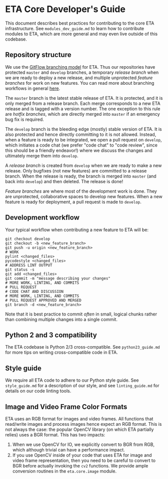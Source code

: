 # ETA Core Developer's Guide

This document describes best practices for contributing to the core ETA
infrastructure. See `modules_dev_guide.md` to learn how to contribute modules
to ETA, which are more general and may even live outside of this codebase.


## Repository structure

We use the [GitFlow branching model](
https://datasift.github.io/gitflow/IntroducingGitFlow.html) for ETA.
Thus our repositories have protected `master` and `develop` branches, a
temporary *release branch* when we are ready to deploy a new release, and
multiple unprotected *feature branches* for work on new features. You can read
more about branching workflows in general [here](
https://git-scm.com/book/en/v2/Git-Branching-Branching-Workflows).

The `master` branch is the latest stable release of ETA. It is protected, and
it is only merged from a release branch. Each merge corresponds to a new ETA
release and is tagged with a version number. The one exception to this rule
are *hotfix branches*, which are directly merged into `master` if an emergency
bug fix is required.

The `develop` branch is the bleeding edge (mostly) stable version of ETA. It
is also protected and hence directly committing to it is not allowed.
Instead, when a feature is ready to be integrated, we open a pull request on
`develop`, which initiates a code chat (we prefer "code chat" to "code review",
since this should be a friendly endeavor!) where we discuss the changes and
ultimately merge them into `develop`.

A *release branch* is created from `develop` when we are ready to make a new
release. Only bugfixes (not new features) are committed to a release branch.
When the release is ready, the branch is merged into `master` (and back into
`develop`) and then deleted. The release is done!

*Feature branches* are where most of the development work is done. They are
unprotected, collaborative spaces to develop new features. When a new feature
is ready for deployment, a pull request is made to `develop`.


## Development workflow

Your typical workflow when contributing a new feature to ETA will be:

```shell
git checkout develop
git checkout -b <new_feature_branch>
git push -u origin <new_feature_branch>
# WORK
pylint <changed_files>
pycodestyle <changed_files>
# ADDRESS LINT OUTPUT
git status -s
git add <changed_files>
git commit -m "message describing your changes"
# MORE WORK, LINTING, AND COMMITS
# PULL REQUEST
# CODE CHAT AND DISCUSSION
# MORE WORK, LINTING, AND COMMITS
# PULL REQUEST APPROVED AND MERGED
git branch -d <new_feature_branch>
```

Note that it is best practice to commit *often* in small, logical chunks rather
than combining multiple changes into a single commit.


## Python 2 and 3 compatibility

The ETA codebase is Python 2/3 cross-compatible. See `python23_guide.md` for
more tips on writing cross-compatible code in ETA.


## Style guide

We require all ETA code to adhere to our Python style guide. See
`style_guide.md` for a description of our style, and see `linting_guide.md`
for details on our code linting tools.


## Image and Video Frame Color Formats

ETA uses an RGB format for images and video frames.  All functions that read/write images and process images hence expect an RGB format.  This is not always the case: the popular OpenCV library (on which ETA partially relies) uses a BGR format.  This has two impacts:

1. When we use OpenCV for IO, we explicitly convert to BGR from RGB, which although trivial can have a performance impact.
2. If you use OpenCV inside of your code that uses ETA for image and video frame representation, then you need to be careful to convert to BGR before actually invoking the `cv2` functions.  We provide ample conversion routines in the `eta.core.image` module.

